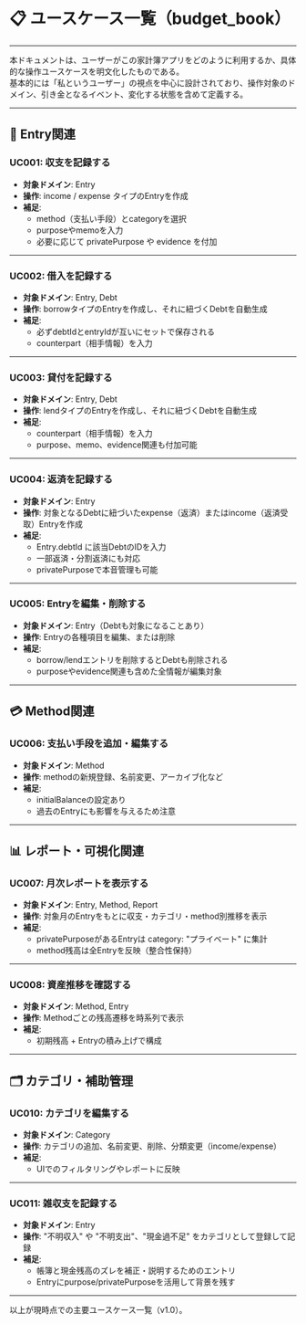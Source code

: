 # 📋 ユースケース一覧（budget_book）

---

本ドキュメントは、ユーザーがこの家計簿アプリをどのように利用するか、具体的な操作ユースケースを明文化したものである。  
基本的には「私というユーザー」の視点を中心に設計されており、操作対象のドメイン、引き金となるイベント、変化する状態を含めて定義する。

---

## 📘 Entry関連

### UC001: 収支を記録する

- **対象ドメイン**: Entry
- **操作**: income / expense タイプのEntryを作成
- **補足**:
  - method（支払い手段）とcategoryを選択
  - purposeやmemoを入力
  - 必要に応じて privatePurpose や evidence を付加

---

### UC002: 借入を記録する

- **対象ドメイン**: Entry, Debt
- **操作**: borrowタイプのEntryを作成し、それに紐づくDebtを自動生成
- **補足**:
  - 必ずdebtIdとentryIdが互いにセットで保存される
  - counterpart（相手情報）を入力

---

### UC003: 貸付を記録する

- **対象ドメイン**: Entry, Debt
- **操作**: lendタイプのEntryを作成し、それに紐づくDebtを自動生成
- **補足**:
  - counterpart（相手情報）を入力
  - purpose、memo、evidence関連も付加可能

---

### UC004: 返済を記録する

- **対象ドメイン**: Entry
- **操作**: 対象となるDebtに紐づいたexpense（返済）またはincome（返済受取）Entryを作成
- **補足**:
  - Entry.debtId に該当DebtのIDを入力
  - 一部返済・分割返済にも対応
  - privatePurposeで本音管理も可能

---

### UC005: Entryを編集・削除する

- **対象ドメイン**: Entry（Debtも対象になることあり）
- **操作**: Entryの各種項目を編集、または削除
- **補足**:
  - borrow/lendエントリを削除するとDebtも削除される
  - purposeやevidence関連も含めた全情報が編集対象

---

## 💳 Method関連

### UC006: 支払い手段を追加・編集する

- **対象ドメイン**: Method
- **操作**: methodの新規登録、名前変更、アーカイブ化など
- **補足**:
  - initialBalanceの設定あり
  - 過去のEntryにも影響を与えるため注意

---

## 📊 レポート・可視化関連

### UC007: 月次レポートを表示する

- **対象ドメイン**: Entry, Method, Report
- **操作**: 対象月のEntryをもとに収支・カテゴリ・method別推移を表示
- **補足**:
  - privatePurposeがあるEntryは category: "プライベート" に集計
  - method残高は全Entryを反映（整合性保持）

---

### UC008: 資産推移を確認する

- **対象ドメイン**: Method, Entry
- **操作**: Methodごとの残高遷移を時系列で表示
- **補足**:
  - 初期残高 + Entryの積み上げで構成

<!-- ---

## 🔔 通知関連

### UC009: 通知設定を編集する

- **対象ドメイン**: NotificationRule
- **操作**: イベント（返済期限・月末通知など）と通知先・タイミングを選択して保存
- **補足**:
  - push通知、LINE連携、Googleカレンダー連携などに対応予定
-->
---

## 🗂️ カテゴリ・補助管理

### UC010: カテゴリを編集する

- **対象ドメイン**: Category
- **操作**: カテゴリの追加、名前変更、削除、分類変更（income/expense）
- **補足**:
  - UIでのフィルタリングやレポートに反映

---

### UC011: 雑収支を記録する

- **対象ドメイン**: Entry
- **操作**: "不明収入" や "不明支出"、"現金過不足" をカテゴリとして登録して記録
- **補足**:
  - 帳簿と現金残高のズレを補正・説明するためのエントリ
  - Entryにpurpose/privatePurposeを活用して背景を残す

---

以上が現時点での主要ユースケース一覧（v1.0）。
